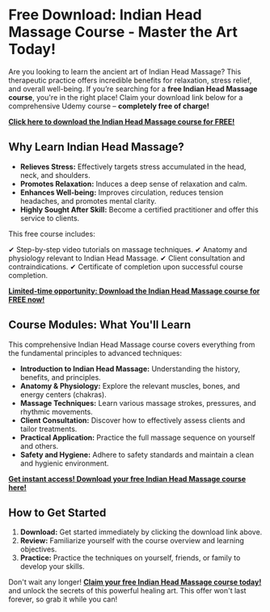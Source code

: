 # Free Download: Indian Head Massage Course - Master the Art Today!

Are you looking to learn the ancient art of Indian Head Massage? This therapeutic practice offers incredible benefits for relaxation, stress relief, and overall well-being. If you’re searching for a **free Indian Head Massage course**, you're in the right place! Claim your download link below for a comprehensive Udemy course – **completely free of charge!**

[**Click here to download the Indian Head Massage course for FREE!**](https://udemywork.com/indian-head-massage-course)

## Why Learn Indian Head Massage?

*   **Relieves Stress:** Effectively targets stress accumulated in the head, neck, and shoulders.
*   **Promotes Relaxation:** Induces a deep sense of relaxation and calm.
*   **Enhances Well-being:** Improves circulation, reduces tension headaches, and promotes mental clarity.
*   **Highly Sought After Skill:** Become a certified practitioner and offer this service to clients.

This free course includes:

✔ Step-by-step video tutorials on massage techniques.
✔ Anatomy and physiology relevant to Indian Head Massage.
✔ Client consultation and contraindications.
✔ Certificate of completion upon successful course completion.

[**Limited-time opportunity: Download the Indian Head Massage course for FREE now!**](https://udemywork.com/indian-head-massage-course)

## Course Modules: What You'll Learn

This comprehensive Indian Head Massage course covers everything from the fundamental principles to advanced techniques:

*   **Introduction to Indian Head Massage:** Understanding the history, benefits, and principles.
*   **Anatomy & Physiology:** Explore the relevant muscles, bones, and energy centers (chakras).
*   **Massage Techniques:** Learn various massage strokes, pressures, and rhythmic movements.
*   **Client Consultation:** Discover how to effectively assess clients and tailor treatments.
*   **Practical Application:** Practice the full massage sequence on yourself and others.
*   **Safety and Hygiene:** Adhere to safety standards and maintain a clean and hygienic environment.

[**Get instant access! Download your free Indian Head Massage course here!**](https://udemywork.com/indian-head-massage-course)

## How to Get Started

1.  **Download:** Get started immediately by clicking the download link above.
2.  **Review:** Familiarize yourself with the course overview and learning objectives.
3.  **Practice:** Practice the techniques on yourself, friends, or family to develop your skills.

Don't wait any longer! **[Claim your free Indian Head Massage course today!](https://udemywork.com/indian-head-massage-course)** and unlock the secrets of this powerful healing art. This offer won't last forever, so grab it while you can!
